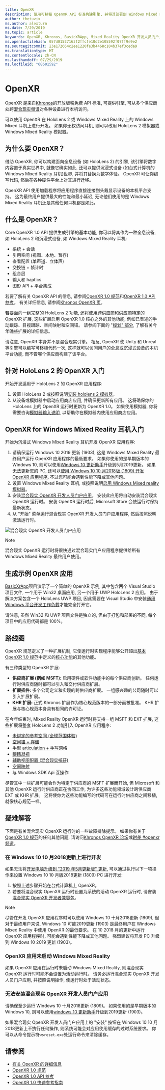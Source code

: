 ```yaml
---
title: OpenXR
description: 使用可移植 OpenXR API 标准构建引擎, 并将其部署到 Windows Mixed Reality 和 HoloLens 2 耳机。
author: thetuvix
ms.author: alexturn
ms.date: 7/29/2019
ms.topic: article
keywords: OpenXR, Khronos, BasicXRApp, Mixed Reality OpenXR 开发人员门户, DirectX, 本机, 本机应用自定义引擎, 中间件
ms.openlocfilehash: 057d01527163f2ffcfe10d2e105592f07ff9e9e2
ms.sourcegitcommit: 23e172664c2ee1220fe3b4468c104b37ef3ceda9
ms.translationtype: MT
ms.contentlocale: zh-CN
ms.lasthandoff: 07/29/2019
ms.locfileid: "68601592"
---
```

# <a name="openxr"></a>OpenXR

OpenXR 是来自[Khronos](https://www.khronos.org/)的开放版税免费 API 标准, 可提供引擎, 可从多个供应商处跨[混合现实频谱](mixed-reality.md)对各种设备进行本机访问。

可以使用 OpenXR 在 HoloLens 2 或 Windows Mixed Reality 上的 Windows Mixed 耳机上进行开发。  如果你无权访问耳机, 则可以改用 HoloLens 2 模拟器或 Windows Mixed Reality 模拟器。

## <a name="why-openxr"></a>为什么要 OpenXR？

借助 OpenXR, 你可以构建面向全息设备 (如 HoloLens 2) 的引擎, 该引擎将数字内容置于真实世界中, 就像它确实如此, 还可以提供沉浸式设备 (如台式计算机的 Windows Mixed Reality 耳机)世界, 并将其替换为数字体验。  OpenXR 可让你编写代码, 然后在各种硬件平台上对其进行迁移。

OpenXR API 使用加载程序将应用程序直接连接到头戴显示设备的本机平台支持。  这为最终用户提供最大的性能和最小延迟, 无论他们使用的是 Windows Mixed Reality 耳机还是其他任何耳机都是如此。

## <a name="what-is-openxr"></a>什么是 OpenXR？

Core OpenXR 1.0 API 提供生成引擎的基本功能, 你可以将其作为一种全息设备, 如 HoloLens 2 和沉浸式设备, 如 Windows Mixed Reality 耳机:
* 系统 + 会话
* 引用空间 (视图、本地、暂存)
* 查看配置 (单声道、立体声)
* 交换链 + 帧计时
* 组合层
* 输入和 haptics
* 图形 API + 平台集成

若要了解有关 OpenXR API 的信息, 请参阅[OpenXR 1.0 规范](https://www.khronos.org/registry/OpenXR/specs/1.0/html/xrspec.html)和[OpenXR 1.0 API 参考](https://www.khronos.org/registry/OpenXR/specs/1.0/man/html/)。  有关详细信息, 请参阅[Khronos OpenXR 页](https://www.khronos.org/openxr/)。

若要面向一组完整的 HoloLens 2 功能, 还将使用跨供应商和供应商特定的 OpenXR 扩展, 这些扩展启用 OpenXR 1.0 核心之外的其他功能, 例如已表述的手动跟踪、目视跟踪、空间映射和空间锚。  请参阅下面的 "[规划" 部分](openxr.md#roadmap), 了解有关今年晚些扩展的详细信息。

请注意, OpenXR 本身并不是混合现实引擎。  相反, OpenXR 使 Unity 和 Unreal 等引擎可以编写可移植代码一次, 这样就可以访问用户的全息或沉浸式设备的本机平台功能, 而不管哪个供应商构建了该平台。

## <a name="getting-started-with-openxr-for-hololens-2"></a>针对 HoloLens 2 的 OpenXR 入门

开始开发适用于 HoloLens 2 的 OpenXR 应用程序:

1. 设置 HoloLens 2 或按照说明[安装 hololens 2 模拟器](using-the-hololens-emulator.md)。
1. 从设备或模拟器中启动应用商店应用, 并确保更新所有应用。  这将确保你的 HoloLens 上的 OpenXR 运行时更新为 OpenXR 1.0。  如果使用模拟器, 你将需要咨询[模拟器输入说明](using-the-hololens-emulator.md#basic-emulator-input), 以帮助你在模拟器内使用应用商店应用。

## <a name="getting-started-with-openxr-for-windows-mixed-reality-headsets"></a>OpenXR for Windows Mixed Reality 耳机入门

开始为沉浸式 Windows Mixed Reality 耳机开发 OpenXR 应用程序:

1. 请确保运行 Windows 10 2019 更新 (1903), 这是 Windows Mixed Reality 最终用户运行 OpenXR 应用程序的最低要求。  如果你使用的是早期版本的 Windows 10, 则可以使用[Windows 10 更新助手](https://www.microsoft.com/en-us/software-download/windows10)升级到5月2019更新。  如果无法更新您的 PC, 还可以[使用 Windows 10 10 月2018版 (1809) 开发 OpenXR 应用程序](openxr.md#developing-on-windows-10-october-2018-update), 不过您可能会遇到性能下降或其他问题。
1. 设置 Windows Mixed Reality 耳机, 或按照说明[启用 Windows Mixed reality 模拟器](using-the-windows-mixed-reality-simulator.md)。
1. 安装[混合现实 OpenXR 开发人员门户应用](https://www.microsoft.com/store/productId/9n5cvvl23qbt)。  安装此应用将自动安装混合现实 OpenXR 运行时。  安装 OpenXR 运行时后, Microsoft Store 会使运行时保持最新状态。
1. 从 "开始" 菜单运行混合现实 OpenXR 开发人员门户应用程序, 然后按照说明激活运行时。

![混合现实 OpenXR 开发人员门户应用](images/mixed-reality-openxr-developer-portal.png)

> [!NOTE]
> 混合现实 OpenXR 运行时将很快通过混合现实门户应用程序提供给所有 Windows Mixed Reality 最终用户使用。

## <a name="building-a-sample-openxr-app"></a>生成示例 OpenXR 应用

[BasicXrApp](https://github.com/Microsoft/OpenXR-SDK-VisualStudio/tree/master/samples/BasicXrApp)项目演示了一个简单的 OpenXR 示例, 其中包含两个 Visual Studio 项目文件, 一个用于 Win32 桌面应用, 另一个用于 UWP HoloLens 2 应用。  由于解决方案包含一个 HoloLens UWP 项目, 因此需要在 Visual Studio 中安装[通用 Windows 平台开发工作负载](install-the-tools.md#installation-checklist)才能完全打开它。

请注意, 虽然 Win32 和 UWP 项目文件是独立的, 但由于打包和部署的不同, 每个项目中的应用代码都是 100%。

## <a name="roadmap"></a>路线图

OpenXR 规范定义了一种扩展机制, 它使运行时实现程序能够公开超出[基本 OpenXR 1.0 规范](https://www.khronos.org/registry/OpenXR/specs/1.0/html/xrspec.html)中定义的[核心功能](openxr.md#what-is-openxr)的其他功能。

有三种类型的 OpenXR 扩展:
* **供应商扩展 (例如 MSFT):** 启用硬件或软件功能中的每个供应商创新。  任何运行时供应商随时都可以引入和交付供应商扩展。
* **扩展插件:** 多个公司定义和实现的跨供应商扩展。  一组感兴趣的公司随时可以引入扩展扩展。
* **KHR 扩展:** 正式 Khronos 扩展作为核心规范版本的一部分而被批准。  KHR 扩展与核心规范本身具有相同的许可证。

在今年结束时, Mixed Reality OpenXR 运行时将支持一组 MSFT 和 EXT 扩展, 这些扩展将整套 HoloLens 2 功能引入 OpenXR 应用程序:
* [未绑定的参考空间 (全球范围体验)](coordinate-systems.md#building-a-world-scale-experience)
* [空间锚 + 存储](spatial-anchors.md)
* [手型 articulation + 手写网格](hands-and-tools.md)
* [眼睛凝视](eye-tracking.md)
* [辅助视图配置 (混合现实捕获)](mixed-reality-capture-for-developers.md#render-from-the-pv-camera-opt-in)
* [空间映射](spatial-mapping.md)
* 与 Windows SDK Api 互操作

尽管其中一些扩展可能会作为特定于供应商的 MSFT 扩展而开始, 但 Microsoft 和其他 OpenXR 运行时供应商正在协同工作, 为许多这些功能领域设计跨供应商 EXT 或 KHR 扩展。  这将使你为这些功能编写的代码可在运行时供应商之间移植, 就像核心规范一样。

## <a name="troubleshooting"></a>疑难解答

下面是有关混合现实 OpenXR 运行时的一些故障排除提示。  如果你有关于[OpenXR 1.0 规范](https://www.khronos.org/registry/OpenXR/specs/1.0/html/xrspec.html)的任何其他问题, 请访问[Khronos OpenXR 论坛](https://community.khronos.org/c/openxr)或[时差 #openxr 频道](https://khr.io/slack)。

### <a name="developing-on-windows-10-october-2018-update"></a>在 Windows 10 10 月2018更新上进行开发

如果无法将[开发电脑升级到 "2019 年5月更新版" 更新](https://www.microsoft.com/en-us/software-download/windows10), 可以通过执行以下一项操作来设置 Windows 10 10 月版2018更新 (1809) PC 进行开发:

1. 按照上述步骤开始在台式计算机上 OpenXR。
1. 若要将混合现实 OpenXR 运行时设置为系统的活动 OpenXR 运行时, 请安装[混合现实 OpenXR 开发者兼容包](https://aka.ms/openxr-compat)。

> [!NOTE]
> 尽管在开发 OpenXR 应用程序时可以使用 Windows 10 十月2018更新 (1809), 但对于最终用户来说, Windows 10 可能2019更新 (1903) 是最终用户在 Windows Mixed Reality 中使用 OpenXR 的最低要求。  在 10 2018 月的更新中运行 OpenXR 应用程序时, 可能会遇到性能下降或其他问题。  强烈建议将开发 PC 升级到 Windows 10 2019 更新 (1903)。

### <a name="openxr-app-not-starting-windows-mixed-reality"></a>OpenXR 应用未启动 Windows Mixed Reality

如果 OpenXR 应用在运行时未启动 Windows Mixed Reality, 则混合现实 OpenXR 运行时可能不会设置为活动运行时。  请务必运行混合现实 OpenXR 开发人员门户应用, 并按照说明操作, 使运行时处于活动状态。

### <a name="mixed-reality-openxr-developer-portal-app-cannot-be-installed"></a>无法安装混合现实 OpenXR 开发人员门户应用 

请确保至少运行 Windows 10 十月2018更新 (1809)。  如果使用的是早期版本的 Windows 10, 则可以使用[windows 10 更新助手](https://www.microsoft.com/en-us/software-download/windows10)升级到2019更新 (1903)。

如果混合现实 OpenXR 开发人员门户应用上的 "安装" 按钮在 Windows 10 10 月2018更新上不执行任何操作, 则系统可能会对应用使用缓存的过时系统要求。  你可以从命令提示符`wsreset.exe`处运行命令来清除缓存。

## <a name="see-also"></a>请参阅

* [有关 OpenXR 的详细信息](https://www.khronos.org/openxr/)
* [OpenXR 1.0 规范](https://www.khronos.org/registry/OpenXR/specs/1.0/html/xrspec.html)
* [OpenXR 1.0 API 参考](https://www.khronos.org/registry/OpenXR/specs/1.0/man/html/)
* [OpenXR 1.0 快速参考指南](https://www.khronos.org/registry/OpenXR/specs/1.0/refguide/OpenXR-1.0-web.pdf)
